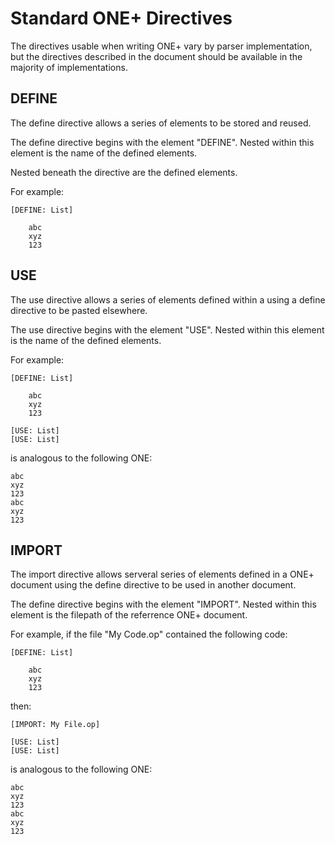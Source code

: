 # Standard ONE+ Directives

The directives usable when writing ONE+ vary by parser implementation,
but the directives described in the document should be available in the majority of implementations.

## DEFINE

The define directive allows a series of elements to be stored and reused.

The define directive begins with the element "DEFINE".
Nested within this element is the name of the defined elements.

Nested beneath the directive are the defined elements.

For example:

    [DEFINE: List]
    	
    	abc
    	xyz
    	123

## USE

The use directive allows a series of elements defined within a using a define directive to be pasted elsewhere.

The use directive begins with the element "USE".
Nested within this element is the name of the defined elements.

For example:

    [DEFINE: List]
    	
    	abc
    	xyz
    	123
    
    [USE: List]
    [USE: List]

is analogous to the following ONE:

    abc
    xyz
    123
    abc
    xyz
    123

## IMPORT

The import directive allows serveral series of elements defined in a ONE+ document using the define directive to be used in another document.

The define directive begins with the element "IMPORT".
Nested within this element is the filepath of the referrence ONE+ document.

For example, if the file "My Code.op" contained the following code:

    [DEFINE: List]
    	
    	abc
    	xyz
    	123

then:

    [IMPORT: My File.op]
    
    [USE: List]
    [USE: List]

is analogous to the following ONE:

    abc
    xyz
    123
    abc
    xyz
    123
